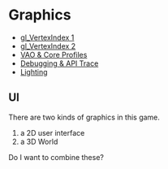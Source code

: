 <!-- Copyright (c) 2023 - Tom Smeets <tom@tsmeets.nl> -->
<!-- graphics.md - Learning about OpenGL, Vulkan, and desinging a graphics API -->
# Graphics

- [gl_VertexIndex 1](https://www.youtube.com/watch?v=R-bjXOEQyX8)
- [gl_VertexIndex 2](https://www.youtube.com/watch?v=5zlfJW2VGLM)
- [VAO & Core Profiles](https://www.youtube.com/watch?v=JwAH_YGOcVo)
- [Debugging & API Trace](https://www.youtube.com/watch?v=Wk145_jUsBk)
- [Lighting](https://www.youtube.com/watch?v=x2FHHU50ktQ)


## UI

There are two kinds of graphics in this game.
1. a 2D user interface
2. a 3D World

Do I want to combine these?
